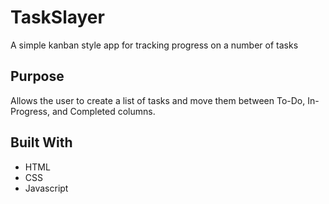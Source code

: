 # TaskSlayer
A simple kanban style app for tracking progress on a number of tasks

## Purpose
Allows the user to create a list of tasks and move them between To-Do, In-Progress, and Completed columns.

## Built With
- HTML
- CSS
- Javascript

